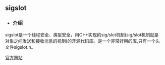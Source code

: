 ## sigslot

- ### 介绍
sigslot是一个线程安全、类型安全，用C++实现的sig/slot机制(sig/slot机制就是对象之间发送和接收消息的机制)的开源代码库。是一个非常好用的库,只有一个头文件sigslot.h。

[官方网站](http://sigslot.sourceforge.net/)